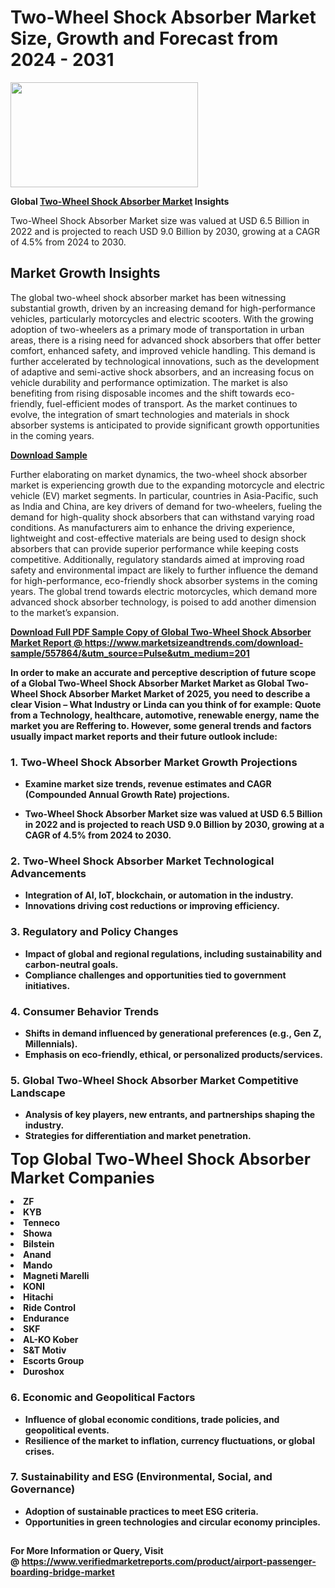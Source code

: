 <H1>Two-Wheel Shock Absorber Market Size, Growth and Forecast from 2024 - 2031</H1><img class="aligncenter size-medium wp-image-584254" src="https://thirdeyenews.in/wp-content/uploads/2024/09/Global-Market-Research-300x168.jpeg" alt="" width="300" height="168" /><p><strong>Global&nbsp;<a href="https://www.marketsizeandtrends.com/download-sample/557864/&amp;utm_source=Pulse&amp;utm_medium=201">Two-Wheel Shock Absorber Market</a> Insights</strong></p><p>Two-Wheel Shock Absorber Market size was valued at USD 6.5 Billion in 2022 and is projected to reach USD 9.0 Billion by 2030, growing at a CAGR of 4.5% from 2024 to 2030.</p><p><h2>Market Growth Insights</h2> <p>The global two-wheel shock absorber market has been witnessing substantial growth, driven by an increasing demand for high-performance vehicles, particularly motorcycles and electric scooters. With the growing adoption of two-wheelers as a primary mode of transportation in urban areas, there is a rising need for advanced shock absorbers that offer better comfort, enhanced safety, and improved vehicle handling. This demand is further accelerated by technological innovations, such as the development of adaptive and semi-active shock absorbers, and an increasing focus on vehicle durability and performance optimization. The market is also benefiting from rising disposable incomes and the shift towards eco-friendly, fuel-efficient modes of transport. As the market continues to evolve, the integration of smart technologies and materials in shock absorber systems is anticipated to provide significant growth opportunities in the coming years.</p> <p><strong><a href="#">Download Sample</a></strong></p> <p>Further elaborating on market dynamics, the two-wheel shock absorber market is experiencing growth due to the expanding motorcycle and electric vehicle (EV) market segments. In particular, countries in Asia-Pacific, such as India and China, are key drivers of demand for two-wheelers, fueling the demand for high-quality shock absorbers that can withstand varying road conditions. As manufacturers aim to enhance the driving experience, lightweight and cost-effective materials are being used to design shock absorbers that can provide superior performance while keeping costs competitive. Additionally, regulatory standards aimed at improving road safety and environmental impact are likely to further influence the demand for high-performance, eco-friendly shock absorber systems in the coming years. The global trend towards electric motorcycles, which demand more advanced shock absorber technology, is poised to add another dimension to the market’s expansion.</p> <p><strong><a href="#"></p><p><span class=""><strong>Download Full PDF Sample Copy of Global Two-Wheel Shock Absorber Market Report</strong> @ <a href="https://www.marketsizeandtrends.com/download-sample/557864/&amp;utm_source=Pulse&amp;utm_medium=201" target="_blank">https://www.marketsizeandtrends.com/download-sample/557864/&amp;utm_source=Pulse&amp;utm_medium=201</a></span></p><p>In order to make an accurate and perceptive description of future scope of a Global&nbsp;Two-Wheel Shock Absorber Market Market as Global&nbsp;Two-Wheel Shock Absorber Market Market of 2025, you need to describe a clear Vision &ndash; What Industry or Linda can you think of for example: Quote from a Technology, healthcare, automotive, renewable energy, name the market you are Reffering to. However, some general trends and factors usually impact market reports and their future outlook include:</p><h3>1.&nbsp;<strong>Two-Wheel Shock Absorber Market Growth Projections</strong></h3><ul><li>Examine market size trends, revenue estimates and CAGR (Compounded Annual Growth Rate) projections.</li><li><p>Two-Wheel Shock Absorber Market size was valued at USD 6.5 Billion in 2022 and is projected to reach USD 9.0 Billion by 2030, growing at a CAGR of 4.5% from 2024 to 2030.</p></li></ul><h3>2.&nbsp;<strong>Two-Wheel Shock Absorber Market Technological Advancements</strong></h3><ul><li>Integration of AI, IoT, blockchain, or automation in the industry.</li><li>Innovations driving cost reductions or improving efficiency.</li></ul><h3>3.&nbsp;<strong>Regulatory and Policy Changes</strong></h3><ul><li>Impact of global and regional regulations, including sustainability and carbon-neutral goals.</li><li>Compliance challenges and opportunities tied to government initiatives.</li></ul><h3>4.&nbsp;<strong>Consumer Behavior Trends</strong></h3><ul><li>Shifts in demand influenced by generational preferences (e.g., Gen Z, Millennials).</li><li>Emphasis on eco-friendly, ethical, or personalized products/services.</li></ul><h3>5.&nbsp;<strong>Global Two-Wheel Shock Absorber Market Competitive Landscape</strong></h3><ul><li>Analysis of key players, new entrants, and partnerships shaping the industry.</li><li>Strategies for differentiation and market penetration.</li></ul><p data-pm-slice="1 1 []"><span style="color: inherit; font-family: inherit; font-size: 25px;">Top Global Two-Wheel Shock Absorber Market Companies</span></p><div class="" data-test-id=""><p><li>ZF</li><li> KYB</li><li> Tenneco</li><li> Showa</li><li> Bilstein</li><li> Anand</li><li> Mando</li><li> Magneti Marelli</li><li> KONI</li><li> Hitachi</li><li> Ride Control</li><li> Endurance</li><li> SKF</li><li> AL-KO Kober</li><li> S&T Motiv</li><li> Escorts Group</li><li> Duroshox</li></p></div><h3>6.&nbsp;<strong>Economic and Geopolitical Factors</strong></h3><ul><li>Influence of global economic conditions, trade policies, and geopolitical events.</li><li>Resilience of the market to inflation, currency fluctuations, or global crises.</li></ul><h3>7.&nbsp;<strong>Sustainability and ESG (Environmental, Social, and Governance)</strong></h3><ul><li>Adoption of sustainable practices to meet ESG criteria.</li><li>Opportunities in green technologies and circular economy principles.</li></ul><h2><strong style="font-size: 14px;">For More Information or Query, Visit @&nbsp;</strong><a style="background-color: #ffffff; font-size: 14px;" href="https://www.marketsizeandtrends.com/report/two-wheel-shock-absorber-market/" target="_blank">https://www.verifiedmarketreports.com/product/airport-passenger-boarding-bridge-market</a></h2>
